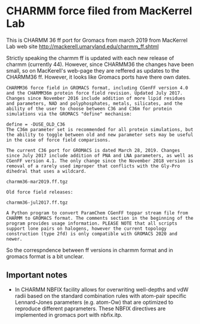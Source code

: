 # CHARMM force filed from MacKerrel Lab

This is CHARMM 36 ff port for Gromacs from march 2019  from MacKerrel Lab web site http://mackerell.umaryland.edu/charmm_ff.shtml

Strictly speaking the charmm ff is updated with each new release of charmm (currently 44). However, since CHARMM36 the changes have been small, so on MacKerell's web-page they are reffered as updates to the CHARMM36 ff.
However, it looks like Gromacs ports have there own dates.

```
CHARMM36 force field in GROMACS format, including CGenFF version 4.0 and the CHARMM36m protein force field revision. Updated July 2017. Changes since November 2016 include addition of more lipid residues and parameters, NAD and polyphosphates, metals, silicates, and the ability of the user to choose between C36 and C36m for protein simulations via the GROMACS "define" mechanism:

define = -DUSE_OLD_C36
The C36m parameter set is recommended for all protein simulations, but the ability to toggle between old and new parameter sets may be useful in the case of force field comparisons.

The current C36 port for GROMACS is dated March 28, 2019. Changes since July 2017 include addition of PNA and LNA parameters, as well as CGenFF version 4.1. The only change since the November 2018 version is removal of a rarely used improper that conflicts with the Gly-Pro dihedral that uses a wildcard.

charmm36-mar2019.ff.tgz

Old force field releases:

charmm36-jul2017.ff.tgz

A Python program to convert ParamChem CGenFF toppar stream file from CHARMM to GROMACS format. The comments section in the beginning of the program provides usage information. PLEASE NOTE that all scripts support lone pairs on halogens, however the current topology construction (type 2fd) is only compatible with GROMACS 2020 and newer.
```

So the correspndence between ff versions in charmm format and in gromacs format is a bit unclear.

## Important notes
- In CHARMM NBFIX facility allows for overwriting well-depths and vdW radii based on the standard combination rules with atom-pair specific Lennard-Jones parameters (e.g. atom-Ow) that are optimized to reproduce different paprameters.
These NBFIX directives are implemented in gromacs port with nbfix.itp.

